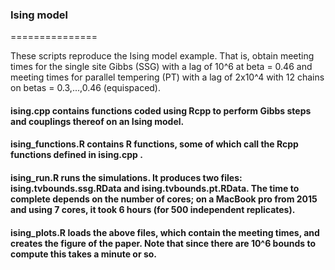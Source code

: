 ### Ising model
===============

These scripts reproduce the Ising model example. That is, obtain meeting times for the single site Gibbs (SSG) with a lag of 10^6 at beta = 0.46 and meeting times for parallel tempering (PT) with a lag of 2x10^4 with 12 chains on betas = 0.3,...,0.46 (equispaced).

#### ising.cpp contains functions coded using Rcpp to perform Gibbs steps and couplings thereof on an Ising model.
#### ising_functions.R contains R functions, some of which call the Rcpp functions defined in ising.cpp .
#### ising_run.R runs the simulations. It produces two files: ising.tvbounds.ssg.RData and ising.tvbounds.pt.RData. The time to complete depends on the number of cores; on a MacBook pro from 2015 and using 7 cores, it took 6 hours (for 500 independent replicates).
#### ising_plots.R loads the above files, which contain the meeting times, and creates the figure of the paper. Note that since there are 10^6 bounds to compute this takes a minute or so.